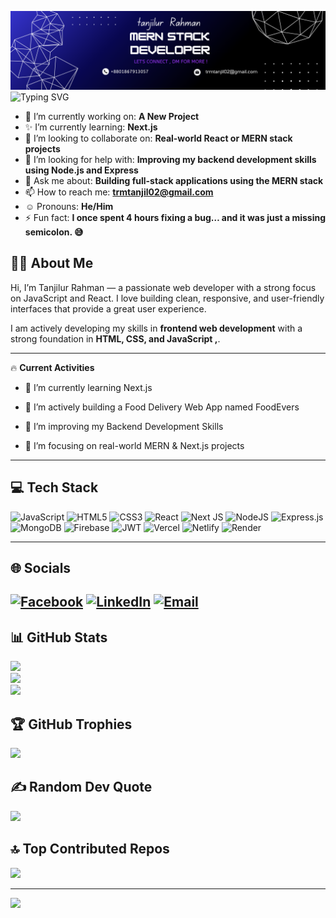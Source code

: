 ![logo](https://github.com/trmtanjil/trmtanjil/blob/main/ss.png)
 <img src="https://readme-typing-svg.herokuapp.com?font=Fira+Code&weight=600&pause=1000&color=F78DFF&center=true&vCenter=true&width=600&lines=Hi%2C+I'm+Tanjilur+Rahman!;MERN+Stack+Web+Developer;Passionate+Frontend+Learner;React+%7C+Node+%7C+MongoDB+%7C+Next.js" alt="Typing SVG" />

- 🌝 I’m currently working on: **A New Project**
- ✨ I’m currently learning: **Next.js**
- 👯 I’m looking to collaborate on: **Real-world React or MERN stack projects**
- 🤔 I’m looking for help with: **Improving my backend development skills using Node.js and Express**
- 💬 Ask me about: **Building full-stack applications using the MERN stack**
- 📫 How to reach me: **trmtanjil02@gmail.com**
- ☺️ Pronouns: **He/Him**
- ⚡ Fun fact: **I once spent 4 hours fixing a bug… and it was just a missing semicolon. 😅**

 



 

## 👨‍🍳 About Me
Hi, I’m Tanjilur Rahman — a passionate web developer with a strong focus on JavaScript and React.
I love building clean, responsive, and user-friendly interfaces that provide a great user experience.

I am actively developing my skills in **frontend web development** with a strong foundation in **HTML, CSS, and JavaScript ,**.

---

🔥 **Current Activities**
- 🌱 I’m currently learning Next.js

- 🍔 I’m actively building a Food Delivery Web App named FoodEvers

- 🧠 I’m improving my Backend Development Skills

- 🚀 I’m focusing on real-world MERN & Next.js projects
---

## 💻 Tech Stack
![JavaScript](https://img.shields.io/badge/javascript-%23323330.svg?style=for-the-badge&logo=javascript&logoColor=%23F7DF1E)
![HTML5](https://img.shields.io/badge/html5-%23E34F26.svg?style=for-the-badge&logo=html5&logoColor=white)
![CSS3](https://img.shields.io/badge/css3-%231572B6.svg?style=for-the-badge&logo=css3&logoColor=white)
![React](https://img.shields.io/badge/react-%2320232a.svg?style=for-the-badge&logo=react&logoColor=%2361DAFB)
![Next JS](https://img.shields.io/badge/Next-black?style=for-the-badge&logo=next.js&logoColor=white)
![NodeJS](https://img.shields.io/badge/node.js-6DA55F?style=for-the-badge&logo=node.js&logoColor=white)
![Express.js](https://img.shields.io/badge/express.js-%23404d59.svg?style=for-the-badge&logo=express&logoColor=%2361DAFB)
![MongoDB](https://img.shields.io/badge/MongoDB-%234ea94b.svg?style=for-the-badge&logo=mongodb&logoColor=white)
![Firebase](https://img.shields.io/badge/firebase-a08021?style=for-the-badge&logo=firebase&logoColor=ffcd34)
![JWT](https://img.shields.io/badge/JWT-black?style=for-the-badge&logo=JSON%20web%20tokens)
![Vercel](https://img.shields.io/badge/vercel-%23000000.svg?style=for-the-badge&logo=vercel&logoColor=white)
![Netlify](https://img.shields.io/badge/netlify-%23000000.svg?style=for-the-badge&logo=netlify&logoColor=#00C7B7)
![Render](https://img.shields.io/badge/Render-%2346E3B7.svg?style=for-the-badge&logo=render&logoColor=white)

---


## 🌐 Socials
[![Facebook](https://img.shields.io/badge/Facebook-%231877F2.svg?logo=Facebook&logoColor=white)](https://facebook.com/profile.php?id=100091248537794)
[![LinkedIn](https://img.shields.io/badge/LinkedIn-%230077B5.svg?logo=linkedin&logoColor=white)](https://linkedin.com/in/trm-tanjil/)
[![Email](https://img.shields.io/badge/Email-D14836?logo=gmail&logoColor=white)](mailto:trmtanjil02@gmail.com)
---

## 📊 GitHub Stats
![](https://github-readme-stats.vercel.app/api?username=trmtanjil&theme=tokyonight&hide_border=false&include_all_commits=true&count_private=true)<br/>
![](https://github-readme-streak-stats.herokuapp.com/?user=trmtanjil&theme=tokyonight&hide_border=false)<br/>
![](https://github-readme-stats.vercel.app/api/top-langs/?username=trmtanjil&theme=tokyonight&hide_border=false&layout=compact)

## 🏆 GitHub Trophies
![](https://github-profile-trophy.vercel.app/?username=trmtanjil&theme=radical&no-frame=false&no-bg=true&margin-w=4)

## ✍️ Random Dev Quote
![](https://quotes-github-readme.vercel.app/api?type=horizontal&theme=radical)

## 🔝 Top Contributed Repos
![](https://github-contributor-stats.vercel.app/api?username=trmtanjil&limit=5&theme=dark&combine_all_yearly_contributions=true)

---
[![](https://visitcount.itsvg.in/api?id=trmtanjil&icon=0&color=0)](https://visitcount.itsvg.in)

<!-- Proudly created with GPRM ( https://gprm.itsvg.in ) -->
